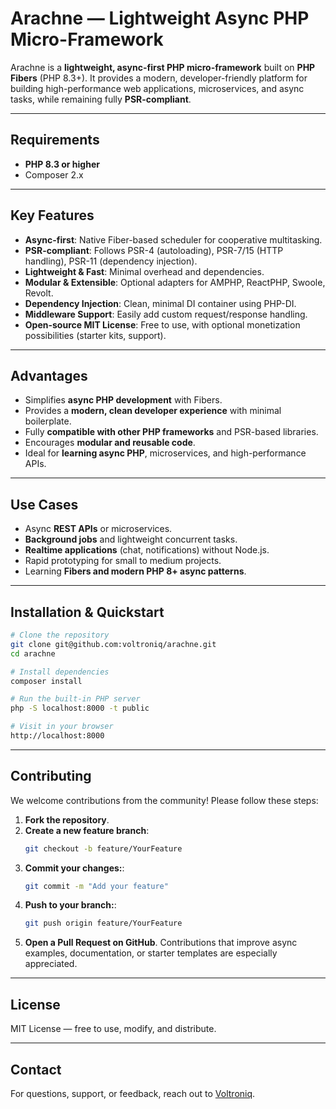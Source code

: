 # Arachne — Lightweight Async PHP Micro-Framework

Arachne is a **lightweight, async-first PHP micro-framework** built on **PHP Fibers** (PHP 8.3+). It provides a modern, developer-friendly platform for building high-performance web applications, microservices, and async tasks, while remaining fully **PSR-compliant**.

---

## Requirements

- **PHP 8.3 or higher**  
- Composer 2.x

---

## Key Features

- **Async-first**: Native Fiber-based scheduler for cooperative multitasking.  
- **PSR-compliant**: Follows PSR-4 (autoloading), PSR-7/15 (HTTP handling), PSR-11 (dependency injection).  
- **Lightweight & Fast**: Minimal overhead and dependencies.  
- **Modular & Extensible**: Optional adapters for AMPHP, ReactPHP, Swoole, Revolt.  
- **Dependency Injection**: Clean, minimal DI container using PHP-DI.  
- **Middleware Support**: Easily add custom request/response handling.  
- **Open-source MIT License**: Free to use, with optional monetization possibilities (starter kits, support).  

---

## Advantages

- Simplifies **async PHP development** with Fibers.  
- Provides a **modern, clean developer experience** with minimal boilerplate.  
- Fully **compatible with other PHP frameworks** and PSR-based libraries.  
- Encourages **modular and reusable code**.  
- Ideal for **learning async PHP**, microservices, and high-performance APIs.  

---

## Use Cases

- Async **REST APIs** or microservices.  
- **Background jobs** and lightweight concurrent tasks.  
- **Realtime applications** (chat, notifications) without Node.js.  
- Rapid prototyping for small to medium projects.  
- Learning **Fibers and modern PHP 8+ async patterns**.  

---

## Installation & Quickstart

```bash
# Clone the repository
git clone git@github.com:voltroniq/arachne.git
cd arachne

# Install dependencies
composer install

# Run the built-in PHP server
php -S localhost:8000 -t public

# Visit in your browser
http://localhost:8000
```

---

## Contributing

We welcome contributions from the community! Please follow these steps:

1. **Fork the repository**.  
2. **Create a new feature branch**:  
   ```bash
   git checkout -b feature/YourFeature
   ```
3. **Commit your changes:**:
   ```bash
   git commit -m "Add your feature"
   ```
4. **Push to your branch:**:
   ```bash
   git push origin feature/YourFeature
   ```
5. **Open a Pull Request on GitHub**.
Contributions that improve async examples, documentation, or starter templates are especially appreciated.

---

## License

MIT License — free to use, modify, and distribute.

---

## Contact

For questions, support, or feedback, reach out to [Voltroniq](mailto:voltroniq.dev@gmail.com).